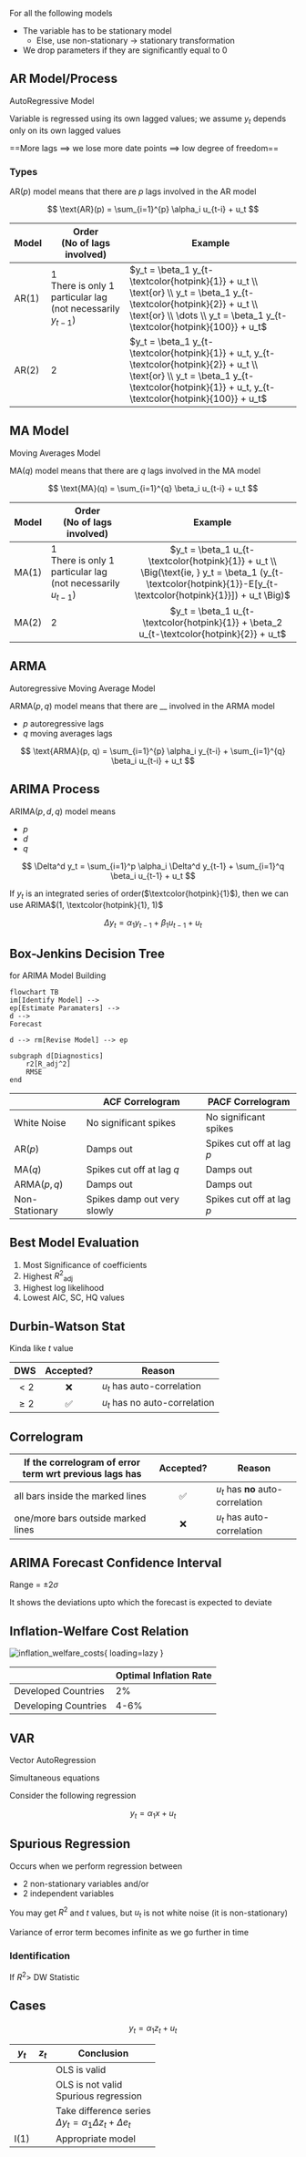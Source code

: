 For all the following models

- The variable has to be stationary model
    - Else, use non-stationary $\to$ stationary transformation
- We drop parameters if they are significantly equal to 0

## AR Model/Process

AutoRegressive Model

Variable is regressed using its own lagged values; we assume $y_t$ depends only on its own lagged values

==More lags $\implies$ we lose more date points $\implies$ low degree of freedom==

### Types

AR$(p)$ model means that there are $p$ lags involved in the AR model

$$
\text{AR}(p) =
\sum_{i=1}^{p} \alpha_i u_{t-i} +
u_t
$$

| Model   | Order<br />(No of lags involved)                             | Example                                                      |
| ------- | ------------------------------------------------------------ | ------------------------------------------------------------ |
| AR$(1)$ | 1<br />There is only $1$ particular lag (not necessarily $y_{t-1}$) | $y_t = \beta_1 y_{t-\textcolor{hotpink}{1}} + u_t \\ \text{or} \\ y_t = \beta_1 y_{t-\textcolor{hotpink}{2}} + u_t \\ \text{or} \\ \dots \\ y_t = \beta_1 y_{t-\textcolor{hotpink}{100}} + u_t$ |
| AR$(2)$ | 2                                                            | $y_t = \beta_1 y_{t-\textcolor{hotpink}{1}} + u_t,  y_{t-\textcolor{hotpink}{2}} + u_t \\ \text{or} \\ y_t = \beta_1 y_{t-\textcolor{hotpink}{1}} + u_t,  y_{t-\textcolor{hotpink}{100}} + u_t$ |

## MA Model

Moving Averages Model

MA$(q)$ model means that there are $q$ lags involved in the MA model

$$
\text{MA}(q) =
\sum_{i=1}^{q} \beta_i u_{t-i} +
u_t
$$

| Model   | Order<br />(No of lags involved)                             |                           Example                            |
| ------- | ------------------------------------------------------------ | :----------------------------------------------------------: |
| MA$(1)$ | 1<br />There is only $1$ particular lag (not necessarily $u_{t-1}$) | $y_t = \beta_1 u_{t-\textcolor{hotpink}{1}} + u_t \\ \Big(\text{ie, } y_t = \beta_1 (y_{t-\textcolor{hotpink}{1}}-E[y_{t-\textcolor{hotpink}{1}}]) + u_t \Big)$ |
| MA$(2)$ | 2                                                            | $y_t = \beta_1 u_{t-\textcolor{hotpink}{1}} + \beta_2 u_{t-\textcolor{hotpink}{2}} + u_t$ |

## ARMA

Autoregressive Moving Average Model

ARMA$(p, q)$ model means that there are __ involved in the ARMA model

- $p$ autoregressive lags
- $q$ moving averages lags

$$
\text{ARMA}(p, q) =
\sum_{i=1}^{p} \alpha_i y_{t-i} +
\sum_{i=1}^{q} \beta_i u_{t-i} +
u_t
$$

## ARIMA Process

ARIMA$(p, d, q)$ model means

- $p$
- $d$
- $q$

$$
\Delta^d y_t =
\sum_{i=1}^p \alpha_i \Delta^d y_{t-1} +
\sum_{i=1}^q \beta_i u_{t-1} +
u_t
$$

If $y_t$ is an integrated series of order($\textcolor{hotpink}{1}$), then we can use ARIMA$(1, \textcolor{hotpink}{1}, 1)$

$$
\Delta y_t =
\alpha_1 y_{t-1} + \beta_1 u_{t-1} + u_t
$$

## Box-Jenkins Decision Tree

for ARIMA Model Building

```mermaid
flowchart TB
im[Identify Model] -->
ep[Estimate Paramaters] -->
d -->
Forecast

d --> rm[Revise Model] --> ep

subgraph d[Diagnostics]
	r2[R_adj^2]
	RMSE
end
```

|                | ACF Correlogram             | PACF Correlogram          |
| -------------- | --------------------------- | ------------------------- |
| White Noise    | No significant spikes       | No significant spikes     |
| AR$(p)$        | Damps out                   | Spikes cut off at lag $p$ |
| MA$(q)$        | Spikes cut off at lag $q$   | Damps out                 |
| ARMA$(p, q)$   | Damps out                   | Damps out                 |
| Non-Stationary | Spikes damp out very slowly | Spikes cut off at lag $p$ |

## Best Model Evaluation

1. Most Significance of coefficients
2. Highest ${R^2}_\text{adj}$
3. Highest log likelihood
4. Lowest AIC, SC, HQ values

## Durbin-Watson Stat

Kinda like $t$ value

|   DWS   | Accepted? | Reason                        |
| :-----: | :-------: | ----------------------------- |
|  $< 2$  |     ❌     | $u_t$ has auto-correlation    |
| $\ge 2$ |     ✅     | $u_t$ has no auto-correlation |

## Correlogram

| If the correlogram of error term wrt previous lags has | Accepted? | Reason                            |
| ------------------------------------------------------ | :-------: | --------------------------------- |
| all bars inside the marked lines                       |     ✅     | $u_t$ has **no** auto-correlation |
| one/more bars outside marked lines                     |     ❌     | $u_t$ has auto-correlation        |

## ARIMA Forecast Confidence Interval

Range = $\pm 2\sigma$

It shows the deviations upto which the forecast is expected to deviate

## Inflation-Welfare Cost Relation

![inflation_welfare_costs](assets/inflation_welfare_costs.svg){ loading=lazy }

|                      | Optimal Inflation Rate |
| -------------------- | ---------------------- |
| Developed Countries  | 2%                     |
| Developing Countries | 4-6%                   |

## VAR

Vector AutoRegression

Simultaneous equations

Consider the following regression

$$
y_t = \alpha_1 x + u_t
$$

## Spurious Regression

Occurs when we perform regression between

- 2 non-stationary variables
  and/or
- 2 independent variables

You may get $R^2$ and $t$ values, but $u_t$ is not white noise (it is non-stationary)

Variance of error term becomes infinite as we go further in time

### Identification

If $R^2 >$ DW Statistic

## Cases

$$
y_t = \alpha_1 z_t + u_t
$$

| $y_t$ | $z_t$ | Conclusion                                                   |
| ----- | ----- | ------------------------------------------------------------ |
|       |       | OLS is valid                                                 |
|       |       | OLS is not valid<br />Spurious regression                    |
|       |       | Take difference series<br />$\Delta y_t = \alpha_1 \Delta z_t + \Delta e_t$ |
| I(1)  |       | Appropriate model                                            |
